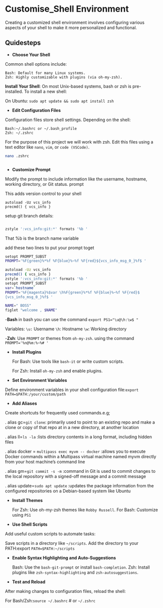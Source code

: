 # Customise_Shell Environment
Creating a customized shell environment involves configuring various aspects of your shell to make it more personalized and functional. 
## Quidesteps
- **Choose Your Shell**

Common shell options include:

    Bash: Default for many Linux systems.
    Zsh: Highly customizable with plugins (via oh-my-zsh).

**Install Your Shell**:
On most Unix-based systems, bash or zsh is pre-installed. To install a new shell:

On Ubuntu: ``sudo apt update && sudo apt install zsh``

- **Edit Configuration Files**

Configuration files store shell settings. Depending on the shell:

    Bash:~/.bashrc or ~/.bash_profile
    Zsh: ~/.zshrc
For the purpose of this project we will work with zsh.
Edit this files using a text editor like ``nano``, ``vim``, or ``code (VSCode)``.
```sh
nano .zshrc



```
 
 - **Customize Prompt**

Modify the prompt to include information like the username, hostname, working directory, or Git status.
prompt

This adds version control to your shell
```she
autoload -Uz vcs_info
precmd() { vcs_info }
```
setup git branch details:
```sh

zstyle ':vcs_info:git:*' formats '%b '
```
That %b is the branch name variable

add these two lines to put your prompt toget
```sh
setopt PROMPT_SUBST
PROMPT='%F{green}%*%f %F{blue}%~%f %F{red}${vcs_info_msg_0_}%f$ '
```

```sh
autoload -Uz vcs_info
precmd() { vcs_info }
zstyle ':vcs_info:git:*' formats '%b '
setopt PROMPT_SUBST
var=`hostname`
PROMPT='%F{magenta}%$var \h%F{green}%*%f %F{blue}%~%f %F{red}$
{vcs_info_msg_0_}%f$ '

NAME=" BOSS"
figlet "welcome , $NAME"


```


-**Bash**
in bash you can use the command   ``export PS1="\u@\h:\w$ "``

Variables:
    ``\u:`` Username
    ``\h``: Hostname
    ``\w``: Working directory

-**Zsh**: Use ``PROMPT`` or themes from ``oh-my-zsh``.
using the command ``PROMPT='%n@%m:%~%# '``

-  **Install Plugins**

    For Bash: Use tools like ``bash-it`` or write custom scripts.

    For Zsh: Install ``oh-my-zsh`` and enable plugins.

- **Set Environment Variables** 

Define environment variables in your shell configuration file:``export PATH=$PATH:/your/custom/path``

- **Add Aliases**

Create shortcuts for frequently used commands.e.g; 

. alias gc=``git clone``: primarily used to point to an existing repo and make a clone or copy of that repo at in a new directory, at another location

. alias ll=``ls -la`` :lists directory contents in a long format, including hidden files

. alias docker = ``multipass exec myvm -- docker`` :allows you to execute Docker commands within a Multipass virtual machine named myvm directly from your host machine’s command line

. alias gm=``git commit -s -m`` :command in Git is used to commit changes to the local repository with a signed-off message and a commit message

. alias update=``sudo apt update`` :updates the package information from the configured repositories on a Debian-based system like Ubuntu


- **Install Themes**

    For Zsh: Use oh-my-zsh themes like ``Robby Russell``.
    For Bash: Customize using ``PS1``

- **Use Shell Scripts**

Add useful custom scripts to automate tasks:

Save scripts in a directory like ``~/scripts``.
    Add the directory to your PATH:export ``PATH=$PATH:~/scripts``

- **Enable Syntax Highlighting and Auto-Suggestions**

    Bash: Use the ``bash-git-prompt`` or install ``bash-completion``.
    Zsh: Install plugins like ``zsh-syntax-highlighting`` and ``zsh-autosuggestions``.

- **Test and Reload**

After making changes to configuration files, reload the shell:

For Bash/Zsh:``source ~/.bashrc``  # or ``~/.zshrc``


